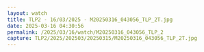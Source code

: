 ```yaml
---
layout: watch
title: TLP2 - 16/03/2025 - M20250316_043056_TLP_2T.jpg
date: 2025-03-16 04:30:56
permalink: /2025/03/16/watch/M20250316_043056_TLP_2
capture: TLP2/2025/202503/20250315/M20250316_043056_TLP_2T.jpg
---
```

